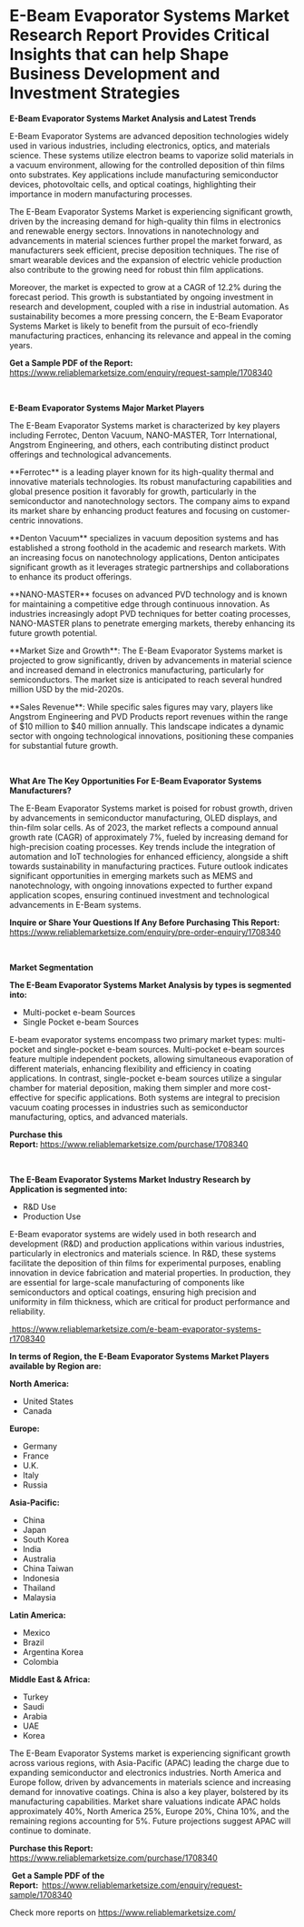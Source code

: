 <p><h1>E-Beam Evaporator Systems Market Research Report Provides Critical Insights that can help Shape Business Development and Investment Strategies</h1></p><p><strong>E-Beam Evaporator Systems Market Analysis and Latest Trends</strong></p>
<p><p>E-Beam Evaporator Systems are advanced deposition technologies widely used in various industries, including electronics, optics, and materials science. These systems utilize electron beams to vaporize solid materials in a vacuum environment, allowing for the controlled deposition of thin films onto substrates. Key applications include manufacturing semiconductor devices, photovoltaic cells, and optical coatings, highlighting their importance in modern manufacturing processes.</p><p>The E-Beam Evaporator Systems Market is experiencing significant growth, driven by the increasing demand for high-quality thin films in electronics and renewable energy sectors. Innovations in nanotechnology and advancements in material sciences further propel the market forward, as manufacturers seek efficient, precise deposition techniques. The rise of smart wearable devices and the expansion of electric vehicle production also contribute to the growing need for robust thin film applications.</p><p>Moreover, the market is expected to grow at a CAGR of 12.2% during the forecast period. This growth is substantiated by ongoing investment in research and development, coupled with a rise in industrial automation. As sustainability becomes a more pressing concern, the E-Beam Evaporator Systems Market is likely to benefit from the pursuit of eco-friendly manufacturing practices, enhancing its relevance and appeal in the coming years.</p></p>
<p><strong>Get a Sample PDF of the Report:&nbsp;</strong> <a href="https://www.reliablemarketsize.com/enquiry/request-sample/1708340?utm_campaign=1720&utm_medium=2&utm_source=Github&utm_content=ia&utm_term=27122024&utm_id=e-beam-evaporator-systems">https://www.reliablemarketsize.com/enquiry/request-sample/1708340</a></p>
<p>&nbsp;</p>
<p><strong>E-Beam Evaporator Systems Major Market Players</strong></p>
<p><p>The E-Beam Evaporator Systems market is characterized by key players including Ferrotec, Denton Vacuum, NANO-MASTER, Torr International, Angstrom Engineering, and others, each contributing distinct product offerings and technological advancements.</p><p>**Ferrotec** is a leading player known for its high-quality thermal and innovative materials technologies. Its robust manufacturing capabilities and global presence position it favorably for growth, particularly in the semiconductor and nanotechnology sectors. The company aims to expand its market share by enhancing product features and focusing on customer-centric innovations.</p><p>**Denton Vacuum** specializes in vacuum deposition systems and has established a strong foothold in the academic and research markets. With an increasing focus on nanotechnology applications, Denton anticipates significant growth as it leverages strategic partnerships and collaborations to enhance its product offerings.</p><p>**NANO-MASTER** focuses on advanced PVD technology and is known for maintaining a competitive edge through continuous innovation. As industries increasingly adopt PVD techniques for better coating processes, NANO-MASTER plans to penetrate emerging markets, thereby enhancing its future growth potential.</p><p>**Market Size and Growth**: The E-Beam Evaporator Systems market is projected to grow significantly, driven by advancements in material science and increased demand in electronics manufacturing, particularly for semiconductors. The market size is anticipated to reach several hundred million USD by the mid-2020s.</p><p>**Sales Revenue**: While specific sales figures may vary, players like Angstrom Engineering and PVD Products report revenues within the range of $10 million to $40 million annually. This landscape indicates a dynamic sector with ongoing technological innovations, positioning these companies for substantial future growth.</p></p>
<p>&nbsp;</p>
<p><strong>What Are The Key Opportunities For E-Beam Evaporator Systems Manufacturers?</strong></p>
<p><p>The E-Beam Evaporator Systems market is poised for robust growth, driven by advancements in semiconductor manufacturing, OLED displays, and thin-film solar cells. As of 2023, the market reflects a compound annual growth rate (CAGR) of approximately 7%, fueled by increasing demand for high-precision coating processes. Key trends include the integration of automation and IoT technologies for enhanced efficiency, alongside a shift towards sustainability in manufacturing practices. Future outlook indicates significant opportunities in emerging markets such as MEMS and nanotechnology, with ongoing innovations expected to further expand application scopes, ensuring continued investment and technological advancements in E-Beam systems.</p></p>
<p><strong>Inquire or Share Your Questions If Any Before Purchasing This Report:</strong> <a href="https://www.reliablemarketsize.com/enquiry/pre-order-enquiry/1708340?utm_campaign=1720&utm_medium=2&utm_source=Github&utm_content=ia&utm_term=27122024&utm_id=e-beam-evaporator-systems">https://www.reliablemarketsize.com/enquiry/pre-order-enquiry/1708340</a></p>
<p>&nbsp;</p>
<p><strong>Market Segmentation</strong></p>
<p><strong>The E-Beam Evaporator Systems Market Analysis by types is segmented into:</strong></p>
<p><ul><li>Multi-pocket e-beam Sources</li><li>Single Pocket e-beam Sources</li></ul></p>
<p><p>E-beam evaporator systems encompass two primary market types: multi-pocket and single-pocket e-beam sources. Multi-pocket e-beam sources feature multiple independent pockets, allowing simultaneous evaporation of different materials, enhancing flexibility and efficiency in coating applications. In contrast, single-pocket e-beam sources utilize a singular chamber for material deposition, making them simpler and more cost-effective for specific applications. Both systems are integral to precision vacuum coating processes in industries such as semiconductor manufacturing, optics, and advanced materials.</p></p>
<p><strong>Purchase this Report:&nbsp;</strong><a href="https://www.reliablemarketsize.com/purchase/1708340?utm_campaign=1720&utm_medium=2&utm_source=Github&utm_content=ia&utm_term=27122024&utm_id=e-beam-evaporator-systems">https://www.reliablemarketsize.com/purchase/1708340</a></p>
<p>&nbsp;</p>
<p><strong>The E-Beam Evaporator Systems Market Industry Research by Application is segmented into:</strong></p>
<p><ul><li>R&D Use</li><li>Production Use</li></ul></p>
<p><p>E-Beam evaporator systems are widely used in both research and development (R&D) and production applications within various industries, particularly in electronics and materials science. In R&D, these systems facilitate the deposition of thin films for experimental purposes, enabling innovation in device fabrication and material properties. In production, they are essential for large-scale manufacturing of components like semiconductors and optical coatings, ensuring high precision and uniformity in film thickness, which are critical for product performance and reliability.</p></p>
<p><a href="https://www.reliablemarketsize.com/e-beam-evaporator-systems-r1708340?utm_campaign=1720&utm_medium=2&utm_source=Github&utm_content=ia&utm_term=27122024&utm_id=e-beam-evaporator-systems">&nbsp;https://www.reliablemarketsize.com/e-beam-evaporator-systems-r1708340</a></p>
<p><strong>In terms of Region, the E-Beam Evaporator Systems Market Players available by Region are:</strong></p>
<p>
    <p> <strong> North America: </strong>
        <ul>
            <li>United States</li>
            <li>Canada</li>
        </ul>
        </p> 
    <p> <strong> Europe: </strong>
        <ul>
            <li>Germany</li>
            <li>France</li>
            <li>U.K.</li>
            <li>Italy</li>
            <li>Russia</li>
        </ul>
        </p> 
    <p> <strong> Asia-Pacific: </strong>
        <ul>
            <li>China</li>
            <li>Japan</li>
            <li>South Korea</li>
            <li>India</li>
            <li>Australia</li>
            <li>China Taiwan</li>
            <li>Indonesia</li>
            <li>Thailand</li>
            <li>Malaysia</li>
        </ul>
        </p> 
    <p> <strong> Latin America: </strong>
        <ul>
            <li>Mexico</li>
            <li>Brazil</li>
            <li>Argentina Korea</li>
            <li>Colombia</li>
        </ul>
        </p> 
    <p> <strong> Middle East & Africa: </strong>
        <ul>
            <li>Turkey</li>
            <li>Saudi</li>
            <li>Arabia</li>
            <li>UAE</li>
            <li>Korea</li>
        </ul>
    </p>
    </p>
<p><p>The E-Beam Evaporator Systems market is experiencing significant growth across various regions, with Asia-Pacific (APAC) leading the charge due to expanding semiconductor and electronics industries. North America and Europe follow, driven by advancements in materials science and increasing demand for innovative coatings. China is also a key player, bolstered by its manufacturing capabilities. Market share valuations indicate APAC holds approximately 40%, North America 25%, Europe 20%, China 10%, and the remaining regions accounting for 5%. Future projections suggest APAC will continue to dominate.</p></p>
<p><strong>Purchase this Report: </strong><a href="https://www.reliablemarketsize.com/purchase/1708340?utm_campaign=1720&utm_medium=2&utm_source=Github&utm_content=ia&utm_term=27122024&utm_id=e-beam-evaporator-systems">https://www.reliablemarketsize.com/purchase/1708340</a></p>
<p>&nbsp;<strong>Get a Sample PDF of the Report:&nbsp;&nbsp;</strong><a href="https://www.reliablemarketsize.com/enquiry/request-sample/1708340?utm_campaign=1720&utm_medium=2&utm_source=Github&utm_content=ia&utm_term=27122024&utm_id=e-beam-evaporator-systems">https://www.reliablemarketsize.com/enquiry/request-sample/1708340</a></p>
<p><strong></strong></p>
<p>Check more reports on <a href="https://www.reliablemarketsize.com/?utm_campaign=1720&utm_medium=2&utm_source=Github&utm_content=ia&utm_term=27122024&utm_id=e-beam-evaporator-systems">https://www.reliablemarketsize.com/</a></p>